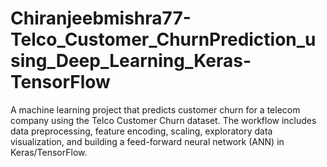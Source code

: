 # Chiranjeebmishra77-Telco_Customer_ChurnPrediction_using_Deep_Learning_Keras-TensorFlow
A machine learning project that predicts customer churn for a telecom company using the Telco Customer Churn dataset. The workflow includes data preprocessing, feature encoding, scaling, exploratory data visualization, and building a feed-forward neural network (ANN) in Keras/TensorFlow.
